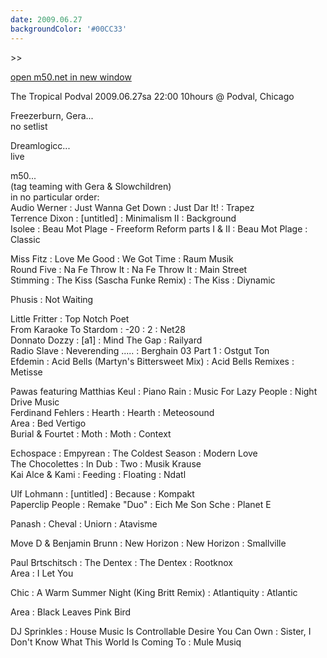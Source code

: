 ```yaml
---
date: 2009.06.27
backgroundColor: '#00CC33'
---
```


\>>

[open m50.net in new window  
](http://m50.net/)

The Tropical Podval 2009.06.27sa 22:00 10hours @ Podval, Chicago  

Freezerburn, Gera...  
no setlist  

Dreamlogicc...  
live  

m50...  
(tag teaming with Gera & Slowchildren)  
in no particular order:  
Audio Werner : Just Wanna Get Down : Just Dar It! : Trapez  
Terrence Dixon : \[untitled\] : Minimalism II : Background  
Isolee : Beau Mot Plage - Freeform Reform parts I & II : Beau Mot Plage : Classic  

Miss Fitz : Love Me Good : We Got Time : Raum Musik  
Round Five : Na Fe Throw It : Na Fe Throw It : Main Street  
Stimming : The Kiss (Sascha Funke Remix) : The Kiss : Diynamic  

Phusis : Not Waiting  

Little Fritter : Top Notch Poet  
From Karaoke To Stardom : -20 : 2 : Net28  
Donnato Dozzy : \[a1\] : Mind The Gap : Railyard  
Radio Slave : Neverending ..... : Berghain 03 Part 1 : Ostgut Ton  
Efdemin : Acid Bells (Martyn's Bittersweet Mix) : Acid Bells Remixes : Metisse  

Pawas featuring Matthias Keul : Piano Rain : Music For Lazy People : Night Drive Music  
Ferdinand Fehlers : Hearth : Hearth : Meteosound  
Area : Bed Vertigo  
Burial & Fourtet : Moth : Moth : Context  

Echospace : Empyrean : The Coldest Season : Modern Love  
The Chocolettes : In Dub : Two : Musik Krause  
Kai Alce & Kami : Feeding : Floating : Ndatl  

Ulf Lohmann : \[untitled\] : Because : Kompakt  
Paperclip People : Remake "Duo" : Eich Me Son Sche : Planet E  

Panash : Cheval : Uniorn : Atavisme  

Move D & Benjamin Brunn : New Horizon : New Horizon : Smallville  

Paul Brtschitsch : The Dentex : The Dentex : Rootknox  
Area : I Let You  

Chic : A Warm Summer Night (King Britt Remix) : Atlantiquity : Atlantic  

Area : Black Leaves Pink Bird  

DJ Sprinkles : House Music Is Controllable Desire You Can Own : Sister, I Don't Know What This World Is Coming To : Mule Musiq